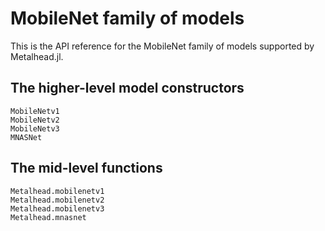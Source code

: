 # MobileNet family of models

This is the API reference for the MobileNet family of models supported by Metalhead.jl.

## The higher-level model constructors

```@docs
MobileNetv1
MobileNetv2
MobileNetv3
MNASNet
```

## The mid-level functions

```@docs
Metalhead.mobilenetv1
Metalhead.mobilenetv2
Metalhead.mobilenetv3
Metalhead.mnasnet
```
